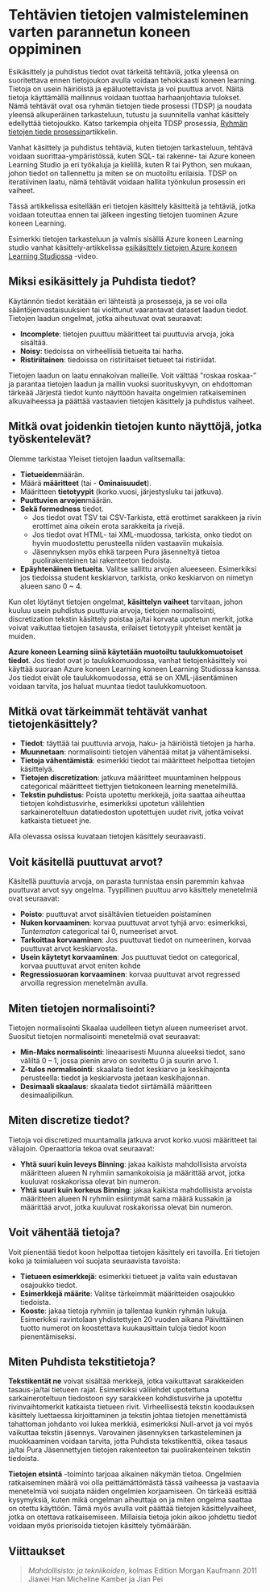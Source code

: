 <properties
    pageTitle="Tehtävien tietojen valmisteleminen varten parannetun koneen learning | Microsoft Azure"
    description="Esikäsittely ja tietojen valmisteleminen koneen learning Puhdista."
    services="machine-learning"
    documentationCenter=""
    authors="bradsev"
    manager="jhubbard"
    editor="cgronlun" />

<tags
    ms.service="machine-learning"
    ms.workload="data-services"
    ms.tgt_pltfrm="na"
    ms.devlang="na"
    ms.topic="article"
    ms.date="09/19/2016" 
    ms.author="bradsev" />


# <a name="tasks-to-prepare-data-for-enhanced-machine-learning"></a>Tehtävien tietojen valmisteleminen varten parannetun koneen oppiminen

Esikäsittely ja puhdistus tiedot ovat tärkeitä tehtäviä, jotka yleensä on suoritettava ennen tietojoukon avulla voidaan tehokkaasti koneen learning. Tietoja on usein häiriöistä ja epäluotettavista ja voi puuttua arvot. Näitä tietoja käyttämällä mallinnus voidaan tuottaa harhaanjohtavia tulokset. Nämä tehtävät ovat osa ryhmän tietojen tiede prosessi (TDSP) ja noudata yleensä alkuperäinen tarkasteluun, tutustu ja suunnitella vanhat käsittely edellyttää tietojoukko. Katso tarkempia ohjeita TDSP prosessia, [Ryhmän tietojen tiede prosessin](https://azure.microsoft.com/documentation/learning-paths/cortana-analytics-process/)artikkelin.

Vanhat käsittely ja puhdistus tehtäviä, kuten tietojen tarkasteluun, tehtävä voidaan suorittaa-ympäristössä, kuten SQL- tai rakenne- tai Azure koneen Learning Studio ja eri työkaluja ja kielillä, kuten R tai Python, sen mukaan, johon tiedot on tallennettu ja miten se on muotoiltu erilaisia. TDSP on iteratiivinen laatu, nämä tehtävät voidaan hallita työnkulun prosessin eri vaiheet.

Tässä artikkelissa esitellään eri tietojen käsittely käsitteitä ja tehtäviä, jotka voidaan toteuttaa ennen tai jälkeen ingesting tietojen tuominen Azure koneen Learning.

Esimerkki tietojen tarkasteluun ja valmis sisällä Azure koneen Learning studio vanhat käsittely-artikkelissa [esikäsittely tietojen Azure koneen Learning Studiossa](https://azure.microsoft.com/documentation/videos/preprocessing-data-in-azure-ml-studio/) -video.


## <a name="why-pre-process-and-clean-data"></a>Miksi esikäsittely ja Puhdista tiedot?

Käytännön tiedot kerätään eri lähteistä ja prosesseja, ja se voi olla sääntöjenvastaisuuksien tai vioittunut vaarantavat dataset laadun tiedot. Tietojen laadun ongelmat, jotka aiheutuvat ovat seuraavat:

* **Incomplete**: tietojen puuttuu määritteet tai puuttuvia arvoja, joka sisältää.
* **Noisy**: tiedoissa on virheellisiä tietueita tai harha.
* **Ristiriitainen**: tiedoissa on ristiriitaiset tietueet tai ristiriidat.

Tietojen laadun on laatu ennakoivan malleille. Voit välttää "roskaa roskaa-" ja parantaa tietojen laadun ja mallin vuoksi suorituskyvyn, on ehdottoman tärkeää Järjestä tiedot kunto näyttöön havaita ongelmien ratkaiseminen alkuvaiheessa ja päättää vastaavien tietojen käsittely ja puhdistus vaiheet.

## <a name="what-are-some-typical-data-health-screens-that-are-employed"></a>Mitkä ovat joidenkin tietojen kunto näyttöjä, jotka työskentelevät?

Olemme tarkistaa Yleiset tietojen laadun valitsemalla:

* **Tietueiden**määrän.
* Määrä **määritteet** (tai - **Ominaisuudet**).
* Määritteen **tietotyypit** (korko.vuosi, järjestysluku tai jatkuva).
* **Puuttuvien arvojen**määrän.
* **Sekä formedness** tiedot.
    * Jos tiedot ovat TSV tai CSV-Tarkista, että erottimet sarakkeen ja rivin erottimet aina oikein erota sarakkeita ja rivejä.
    * Jos tiedot ovat HTML- tai XML-muodossa, tarkista, onko tiedot on hyvin muodostettu perusteella niiden vastaaviin mukaisia.
    * Jäsennyksen myös ehkä tarpeen Pura jäsenneltyä tietoa puolirakenteinen tai rakenteeton tiedoista.
* **Epäyhtenäinen tietueita**. Valitse sallittu arvojen alueeseen. Esimerkiksi jos tiedoissa student keskiarvon, tarkista, onko keskiarvon on nimetyn alueen sano 0 ~ 4.

Kun olet löytänyt tietojen ongelmat, **käsittelyn vaiheet** tarvitaan, johon kuuluu usein puhdistus puuttuvia arvoja, tietojen normalisointi, discretization tekstin käsittely poistaa ja/tai korvata upotetun merkit, jotka voivat vaikuttaa tietojen tasausta, erilaiset tietotyypit yhteiset kentät ja muiden.

**Azure koneen Learning siinä käytetään muotoiltu taulukkomuotoiset tiedot**.  Jos tiedot ovat jo taulukkomuodossa, vanhat tietojenkäsittely voi käyttää suoraan Azure koneen Learning koneen Learning Studiossa kanssa.  Jos tiedot eivät ole taulukkomuodossa, että se on XML-jäsentäminen voidaan tarvita, jos haluat muuntaa tiedot taulukkomuotoon.  

## <a name="what-are-some-of-the-major-tasks-in-data-pre-processing"></a>Mitkä ovat tärkeimmät tehtävät vanhat tietojenkäsittely?

* **Tiedot**: täyttää tai puuttuvia arvoja, haku- ja häiriöistä tietojen ja harha.
* **Muunnetaan**: normalisointi tietojen vähentää mitat ja vähentämiseksi.
* **Tietoja vähentämistä**: esimerkki tiedot tai määritteet helpottaa tietojen käsittelyä.
* **Tietojen discretization**: jatkuva määritteet muuntaminen helppous categorical määritteet tiettyjen tietokoneen learning menetelmillä.
* **Tekstin puhdistus**: Poista upotettu merkkejä, joita saattaa aiheuttaa tietojen kohdistusvirhe, esimerkiksi upotetun välilehtien sarkaineroteltuun datatiedoston upotettujen uudet rivit, jotka voivat katkaista tietueet jne.

Alla olevassa osissa kuvataan tietojen käsittely seuraavasti.

## <a name="how-to-deal-with-missing-values"></a>Voit käsitellä puuttuvat arvot?

Käsitellä puuttuvia arvoja, on parasta tunnistaa ensin paremmin kahvaa puuttuvat arvot syy ongelma. Tyypillinen puuttuu arvo käsittely menetelmiä ovat seuraavat:

* **Poisto**: puuttuvat arvot sisältävien tietueiden poistaminen
* **Nuken korvaaminen**: korvaa puuttuvat arvot tyhjä arvo: esimerkiksi, _Tuntematon_ categorical tai 0, numeeriset arvot.
* **Tarkoittaa korvaaminen**: Jos puuttuvat tiedot on numeerinen, korvaa puuttuvat arvot keskiarvosta.
* **Usein käytetyt korvaaminen**: Jos puuttuvat tiedot on categorical, korvaa puuttuvat arvot eniten kohde
* **Regressiosuoran korvaaminen**: korvaa puuttuvat arvot regressed arvoilla regression menetelmän avulla.  

## <a name="how-to-normalize-data"></a>Miten tietojen normalisointi?

Tietojen normalisointi Skaalaa uudelleen tietyn alueen numeeriset arvot. Suositut tietojen normalisointi menetelmiä ovat seuraavat:

* **Min-Maks normalisointi**: lineaarisesti Muunna alueeksi tiedot, sano väliltä 0 – 1, jossa pienin arvo on sovitettu 0 ja suurin arvo 1.
* **Z-tulos normalisointi**: skaalata tiedot keskiarvo ja keskihajonta perusteella: tiedot ja keskiarvosta jaetaan keskihajonnan.
* **Desimaali skaalaus**: skaalata tiedot siirtämällä määritteen desimaalipilkun.  

## <a name="how-to-discretize-data"></a>Miten discretize tiedot?

Tietoja voi discretized muuntamalla jatkuva arvot korko.vuosi määritteet tai väliajoin. Operaattoria tekoa ovat seuraavat:

* **Yhtä suuri kuin leveys Binning**: jakaa kaikista mahdollisista arvoista määritteen alueen N ryhmiin samankokoisia ja määrittää arvot, jotka kuuluvat roskakorissa olevat bin numeron.
* **Yhtä suuri kuin korkeus Binning**: jakaa kaikista mahdollisista arvoista määritteen alueen N ryhmiin esiintymät sama määrä kussakin ja määrittää arvot, jotka kuuluvat roskakorissa olevat bin numeron.  

## <a name="how-to-reduce-data"></a>Voit vähentää tietoja?

Voit pienentää tiedot koon helpottaa tietojen käsittely eri tavoilla. Eri tietojen koko ja toimialueen voi suojata seuraavista tavoista:

* **Tietueen esimerkkejä**: esimerkki tietueet ja valita vain edustavan osajoukko tiedot.
* **Esimerkkejä määrite**: Valitse tärkeimmät määritteiden osajoukko tiedoista.  
* **Kooste**: jakaa tietoja ryhmiin ja tallentaa kunkin ryhmän lukuja. Esimerkiksi ravintolaan yhdistettyjen 20 vuoden aikana Päivittäinen tuotto numerot on koostettava kuukausittain tuloja tiedot koon pienentämiseksi.  

## <a name="how-to-clean-text-data"></a>Miten Puhdista tekstitietoja?

**Tekstikentät ne** voivat sisältää merkkejä, jotka vaikuttavat sarakkeiden tasaus-ja/tai tietueen rajat. Esimerkiksi välilehdet upotettuna sarkaineroteltuun tiedostoon syy sarakkeen kohdistusvirhe ja upotettu rivinvaihtomerkit katkaista tietueen rivit. Virheellisestä tekstin koodauksen käsittely luettaessa kirjoittaminen ja tekstin johtaa tietojen menettämistä tahattoman johdanto voi lukea merkkiä, esimerkiksi Null-arvot ja voi myös vaikuttaa tekstin jäsennys. Varovainen jäsennyksen tarkasteleminen ja muokkaaminen voidaan tarvita, jotta Puhdista tekstikenttiä, oikea tasaus ja/tai Pura Jäsennettyjen tietojen rakenteeton tai puolirakenteinen tekstin tiedoista.

**Tietojen etsintä** -toiminto tarjoaa aikainen näkymän tietoa. Ongelmien ratkaiseminen määrä voi olla peittämättömästä tässä vaiheessa ja vastaavia menetelmiä voi suojata näiden ongelmien korjaamiseen.  On tärkeää esittää kysymyksiä, kuten mikä ongelman aiheuttaja on ja miten ongelma saattaa on otettu käyttöön. Tämä myös avulla voit päättää tietojen käsittelyvaiheet, jotka on otettava ratkaisemiseen. Millaisia tietoja jokin aikoo johdettu tiedot voidaan myös priorisoida tietojen käsittely työmäärään.

## <a name="references"></a>Viittaukset

>*Mahdollisista: ja tekniikoiden*, kolmas Edition Morgan Kaufmann 2011 Jiawei Han Micheline Kamber ja Jian Pei
